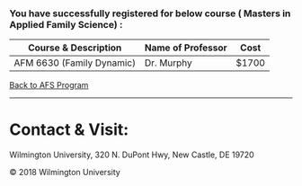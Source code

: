 
### You have successfully registered for below course ( Masters in Applied Family Science) :

|Course & Description| Name of Professor |Cost | 
|---    | ---               | --- |
|AFM 6630 (Family Dynamic) | Dr. Murphy | $1700 | 

<a href="https://tuojeanbaptiste.github.io/TeamC/msafs.html" style="right;">Back to AFS Program</a>

---

# Contact & Visit: 
Wilmington University, 
320 N. 
DuPont Hwy, 
New Castle, DE 19720 

<div>
   &copy; 2018 Wilmington University
</div>
